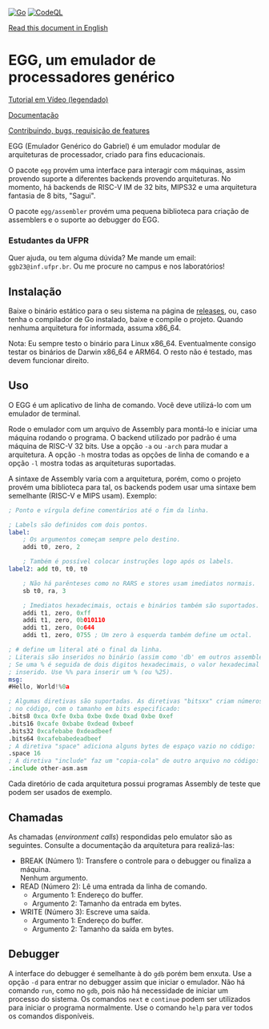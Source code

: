 [![Go](https://github.com/gboncoffee/egg/actions/workflows/go.yml/badge.svg?branch=master)](https://github.com/gboncoffee/egg/actions/workflows/go.yml)
[![CodeQL](https://github.com/gboncoffee/egg/actions/workflows/github-code-scanning/codeql/badge.svg?branch=master)](https://github.com/gboncoffee/egg/actions/workflows/github-code-scanning/codeql)

[Read this document in English](README.md)

# EGG, um emulador de processadores genérico

[Tutorial em Vídeo (legendado)](https://youtu.be/RtKvvXgdVak?si=OtjkNxSGmRGNou67)

[Documentação](https://egg.gboncoffee.dev.br/docs/pt)

[Contribuindo, bugs, requisição de features](CONTRIBUINDO.md)

EGG (Emulador Genérico do Gabriel) é um emulador modular de arquiteturas de
processador, criado para fins educacionais.

O pacote `egg` provém uma interface para interagir com máquinas, assim provendo
suporte a diferentes backends provendo arquiteturas. No momento, há backends de
RISC-V IM de 32 bits, MIPS32 e uma arquitetura fantasia de 8 bits, "Sagui".

O pacote `egg/assembler` provém uma pequena biblioteca para criação de
assemblers e o suporte ao debugger do EGG.

### Estudantes da UFPR

Quer ajuda, ou tem alguma dúvida? Me mande um email: `ggb23@inf.ufpr.br`. Ou
me procure no campus e nos laboratórios!

## Instalação

Baixe o binário estático para o seu sistema na página de
[releases](https://github.com/gboncoffee/egg/releases), ou, caso tenha o
compilador de Go instalado, baixe e compile o projeto. Quando nenhuma
arquitetura for informada, assuma x86_64.

Nota: Eu sempre testo o binário para Linux x86_64. Eventualmente consigo testar
os binários de Darwin x86_64 e ARM64. O resto não é testado, mas devem funcionar
direito.

## Uso

O EGG é um aplicativo de linha de comando. Você deve utilizá-lo com um emulador
de terminal.

Rode o emulador com um arquivo de Assembly para montá-lo e iniciar uma máquina
rodando o programa. O backend utilizado por padrão é uma máquina de RISC-V 32
bits. Use a opção `-a` ou `-arch` para mudar a arquitetura. A opção `-h` mostra
todas as opções de linha de comando e a opção `-l` mostra todas as arquiteturas
suportadas.

A sintaxe de Assembly varia com a arquitetura, porém, como o projeto provém uma
biblioteca para tal, os backends podem usar uma sintaxe bem semelhante (RISC-V e
MIPS usam). Exemplo:

```asm
; Ponto e vírgula define comentários até o fim da linha.

; Labels são definidos com dois pontos.
label:
	; Os argumentos começam sempre pelo destino.
	addi t0, zero, 2

	; Também é possível colocar instruções logo após os labels.
label2:	add t0, t0, t0

	; Não há parênteses como no RARS e stores usam imediatos normais.
	sb t0, ra, 3

	; Imediatos hexadecimais, octais e binários também são suportados.
	addi t1, zero, 0xff
	addi t1, zero, 0b010110
	addi t1, zero, 0o644
	addi t1, zero, 0755	; Um zero à esquerda também define um octal.

; # define um literal até o final da linha.
; Literais são inseridos no binário (assim como 'db' em outros assemblers).
; Se uma % é seguida de dois digitos hexadecimais, o valor hexadecimal é
; inserido. Use %% para inserir um % (ou %25).
msg:
#Hello, World!%0a

; Algumas diretivas são suportadas. As diretivas "bitsxx" criam números literais 
; no código, com o tamanho em bits especificado:
.bits8 0xca 0xfe 0xba 0xbe 0xde 0xad 0xbe 0xef
.bits16 0xcafe 0xbabe 0xdead 0xbeef
.bits32 0xcafebabe 0xdeadbeef
.bits64 0xcafebabedeadbeef
; A diretiva "space" adiciona alguns bytes de espaço vazio no código:
.space 16
; A diretiva "include" faz um "copia-cola" de outro arquivo no código:
.include other-asm.asm
```

Cada diretório de cada arquitetura possui programas Assembly de teste que podem
ser usados de exemplo.

## Chamadas

As chamadas (_environment calls_) respondidas pelo emulator são as
seguintes. Consulte a documentação da arquitetura para realizá-las:

- BREAK (Número 1): Transfere o controle para o debugger ou finaliza a máquina.  
  Nenhum argumento.  
- READ (Número 2): Lê uma entrada da linha de comando.  
  - Argumento 1: Endereço do buffer.  
  - Argumento 2: Tamanho da entrada em bytes.  
- WRITE (Número 3): Escreve uma saída.  
  - Argumento 1: Endereço do buffer.  
  - Argumento 2: Tamanho da saída em bytes.  

## Debugger

A interface do debugger é semelhante à do `gdb` porém bem enxuta. Use a opção
`-d` para entrar no debugger assim que iniciar o emulador. Não há comando `run`,
como no `gdb`, pois não há necessidade de iniciar um processo do sistema. Os
comandos `next` e `continue` podem ser utilizados para iniciar o programa
normalmente. Use o comando `help` para ver todos os comandos disponíveis.
